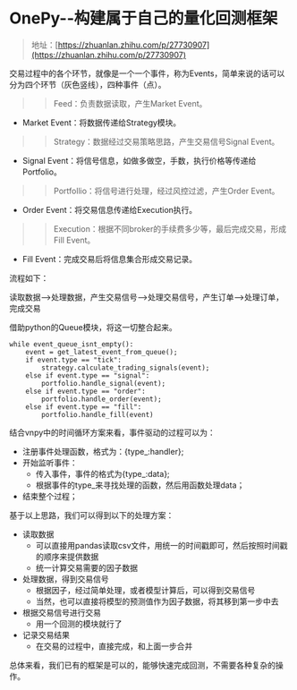 # OnePy--构建属于自己的量化回测框架

> 地址：[https://zhuanlan.zhihu.com/p/27730907](https://zhuanlan.zhihu.com/p/27730907)

交易过程中的各个环节，就像是一个一个事件，称为Events，简单来说的话可以分为四个环节（灰色竖线），四种事件（点）。

>> Feed：负责数据读取，产生Market Event。
- Market Event：将数据传递给Strategy模块。
>> Strategy：数据经过交易策略思路，产生交易信号Signal Event。
- Signal Event：将信号信息，如做多做空，手数，执行价格等传递给Portfolio。
>> Portfollio：将信号进行处理，经过风控过滤，产生Order Event。
- Order Event：将交易信息传递给Execution执行。
>> Execution：根据不同broker的手续费多少等，最后完成交易，形成Fill Event。
- Fill Event：完成交易后将信息集合形成交易记录。

流程如下：

读取数据-->处理数据，产生交易信号-->处理交易信号，产生订单-->处理订单，完成交易

借助python的Queue模块，将这一切整合起来。

```
while event_queue_isnt_empty():
    event = get_latest_event_from_queue();
    if event.type == "tick":
        strategy.calculate_trading_signals(event);
    else if event.type == "signal":
        portfolio.handle_signal(event);
    else if event.type == "order":
        portfolio.handle_order(event);
    else if event.type == "fill":
        portfolio.handle_fill(event)
```
结合vnpy中的时间循环方案来看，事件驱动的过程可以为：

- 注册事件处理函数，格式为：{type_:handler};
- 开始监听事件：
  - 传入事件，事件的格式为{type_:data};
  - 根据事件的type_来寻找处理的函数，然后用函数处理data；
- 结束整个过程；

基于以上思路，我们可以得到以下的处理方案：

- 读取数据
  - 可以直接用pandas读取csv文件，用统一的时间戳即可，然后按照时间戳的顺序来提供数据
  - 统一计算交易需要的因子数据
- 处理数据，得到交易信号
  - 根据因子，经过简单处理，或者模型计算后，可以得到交易信号
  - 当然，也可以直接将模型的预测值作为因子数据，将其移到第一步中去
- 根据交易信号进行交易
  - 用一个回测的模块就行了
- 记录交易结果
  - 在交易的过程中，直接完成，和上面一步合并

总体来看，我们已有的框架是可以的，能够快速完成回测，不需要各种复杂的操作。
